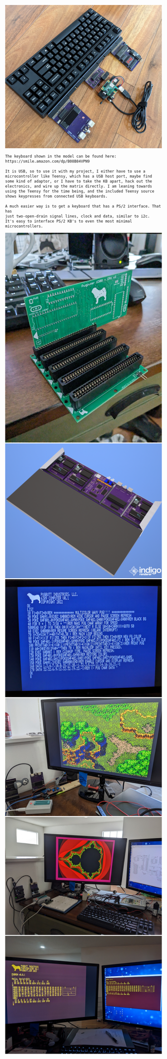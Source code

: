 ![kb wedge](https://raw.githubusercontent.com/caiannello/Pugputer6309/main/Photos/Prototype_feb_2023.jpg)

```
The keyboard shown in the model can be found here:
https://smile.amazon.com/dp/B08B84VPN9

It is USB, so to use it with my project, I either have to use a 
microcontroller like Teensy, which has a USB host port, maybe find
some kind of adaptor, or I have to take the KB apart, hack out the 
electronics, and wire up the matrix directly. I am leaning towards
using the Teensy for the time being, and the included Teensy source
shows keypresses from connected USB keyboards.

A much easier way is to get a keyboard that has a PS/2 interface. That has
just two-open-drain signal lines, clock and data, similar to i2c. 
It's easy to interface PS/2 KB's to even the most minimal 
microcontrollers.
```
![backplane v2](https://raw.githubusercontent.com/caiannello/Pugputer6309/main/Photos/backplane_v2.jpg)
![bottom](https://raw.githubusercontent.com/caiannello/Pugputer6309/main/Photos/wedge_kb_bot.png)
![basic](https://raw.githubusercontent.com/caiannello/Pugputer6309/main/Photos/Extended%20BASIC%20on%20VDP.jpg)
![mana](https://raw.githubusercontent.com/caiannello/Pugputer6309/main/Photos/Squaresoft%20Tilemap%20Seiken%20Densetsu%203.jpg)
![mandelbrot](https://raw.githubusercontent.com/caiannello/Pugputer6309/main/Photos/Mandelbrot%20Demo.jpg)
![pugmon](https://raw.githubusercontent.com/caiannello/Pugputer6309/main/Photos/Pugmon%20on%20both%20VDP%20and%20UART.jpg)

